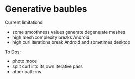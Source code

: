 # Generative baubles
Current limitations:
- some smoothness values generate degenerate meshes
- high mesh complexity breaks Android
- high curl iterations break Android and sometimes desktop

To Dos:
- photo mode
- split curl into its own iterative pass
- other patterns
